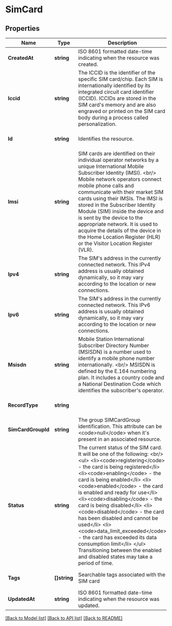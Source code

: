 # SimCard

## Properties
Name | Type | Description | Notes
------------ | ------------- | ------------- | -------------
**CreatedAt** | **string** | ISO 8601 formatted date-time indicating when the resource was created. | [optional] [default to null]
**Iccid** | **string** | The ICCID is the identifier of the specific SIM card/chip. Each SIM is internationally identified by its integrated circuit card identifier (ICCID). ICCIDs are stored in the SIM card&#x27;s memory and are also engraved or printed on the SIM card body during a process called personalization.  | [optional] [default to null]
**Id** | **string** | Identifies the resource. | [optional] [default to null]
**Imsi** | **string** | SIM cards are identified on their individual operator networks by a unique International Mobile Subscriber Identity (IMSI). &lt;br/&gt; Mobile network operators connect mobile phone calls and communicate with their market SIM cards using their IMSIs. The IMSI is stored in the Subscriber  Identity Module (SIM) inside the device and is sent by the device to the appropriate network. It is used to acquire the details of the device in the Home  Location Register (HLR) or the Visitor Location Register (VLR).  | [optional] [default to null]
**Ipv4** | **string** | The SIM&#x27;s address in the currently connected network. This IPv4 address is usually obtained dynamically, so it may vary according to the location or new connections.  | [optional] [default to null]
**Ipv6** | **string** | The SIM&#x27;s address in the currently connected network. This IPv6 address is usually obtained dynamically, so it may vary according to the location or new connections.  | [optional] [default to null]
**Msisdn** | **string** | Mobile Station International Subscriber Directory Number (MSISDN) is a number used to identify a mobile phone number internationally. &lt;br/&gt; MSISDN is defined by the E.164 numbering plan. It includes a country code and a National Destination Code which identifies the subscriber&#x27;s operator.  | [optional] [default to null]
**RecordType** | **string** |  | [optional] [default to null]
**SimCardGroupId** | **string** | The group SIMCardGroup identification. This attribute can be &lt;code&gt;null&lt;/code&gt; when it&#x27;s present in an associated resource. | [optional] [default to null]
**Status** | **string** | The current status of the SIM card. It will be one of the following: &lt;br/&gt; &lt;ul&gt;  &lt;li&gt;&lt;code&gt;registering&lt;/code&gt; - the card is being registered&lt;/li&gt;  &lt;li&gt;&lt;code&gt;enabling&lt;/code&gt; - the card is being enabled&lt;/li&gt;  &lt;li&gt;&lt;code&gt;enabled&lt;/code&gt; - the card is enabled and ready for use&lt;/li&gt;  &lt;li&gt;&lt;code&gt;disabling&lt;/code&gt; - the card is being disabled&lt;/li&gt;  &lt;li&gt;&lt;code&gt;disabled&lt;/code&gt; - the card has been disabled and cannot be used&lt;/li&gt;  &lt;li&gt;&lt;code&gt;data_limit_exceeded&lt;/code&gt; - the card has exceeded its data consumption limit&lt;/li&gt; &lt;/ul&gt; Transitioning between the enabled and disabled states may take a period of time.  | [optional] [default to null]
**Tags** | **[]string** | Searchable tags associated with the SIM card | [optional] [default to null]
**UpdatedAt** | **string** | ISO 8601 formatted date-time indicating when the resource was updated. | [optional] [default to null]

[[Back to Model list]](../README.md#documentation-for-models) [[Back to API list]](../README.md#documentation-for-api-endpoints) [[Back to README]](../README.md)

